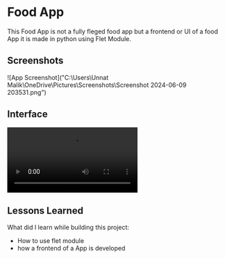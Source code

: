 
# Food App

This Food App is not a fully fleged food app but a frontend or UI of a food App it is made in python using Flet Module.


## Screenshots

![App Screenshot]("C:\Users\Unnat Malik\OneDrive\Pictures\Screenshots\Screenshot 2024-06-09 203531.png")


## Interface

<video controls src=" 2024-06-10 12-37-05.mp4" title="Title"></video>


## Lessons Learned

What did I learn while building this project:

- How to use flet module
- how a frontend of a App is developed
